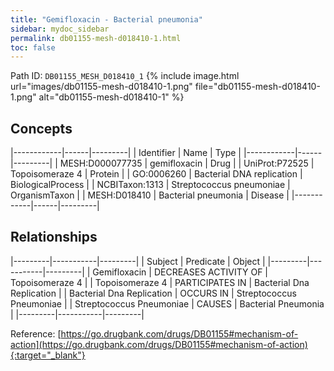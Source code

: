 ```yaml
---
title: "Gemifloxacin - Bacterial pneumonia"
sidebar: mydoc_sidebar
permalink: db01155-mesh-d018410-1.html
toc: false 
---
```



Path ID: `DB01155_MESH_D018410_1`
{% include image.html url="images/db01155-mesh-d018410-1.png" file="db01155-mesh-d018410-1.png" alt="db01155-mesh-d018410-1" %}

## Concepts

|------------|------|---------|
| Identifier | Name | Type    |
|------------|------|---------|
| MESH:D000077735 | gemifloxacin | Drug |
| UniProt:P72525 | Topoisomeraze 4 | Protein |
| GO:0006260 | Bacterial DNA replication | BiologicalProcess |
| NCBITaxon:1313 | Streptococcus pneumoniae | OrganismTaxon |
| MESH:D018410 | Bacterial pneumonia | Disease |
|------------|------|---------|

## Relationships

|---------|-----------|---------|
| Subject | Predicate | Object  |
|---------|-----------|---------|
| Gemifloxacin | DECREASES ACTIVITY OF | Topoisomeraze 4 |
| Topoisomeraze 4 | PARTICIPATES IN | Bacterial Dna Replication |
| Bacterial Dna Replication | OCCURS IN | Streptococcus Pneumoniae |
| Streptococcus Pneumoniae | CAUSES | Bacterial Pneumonia |
|---------|-----------|---------|

Reference: [https://go.drugbank.com/drugs/DB01155#mechanism-of-action](https://go.drugbank.com/drugs/DB01155#mechanism-of-action){:target="_blank"}